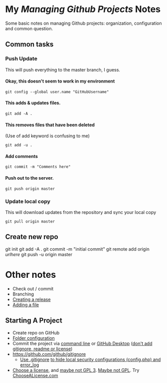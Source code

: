 # My *Managing Github Projects* Notes
Some basic notes on managing Github projects: organization, configuration and common question.

## Common tasks

### Push Update
This will push everything to the master branch, I guess.

#### Okay, this doesn't seem to work in my environment
```
git config --global user.name "GitHubUsername"
```

#### This adds & updates files.
```
git add -A .
```

#### This removes files that have been deleted
(Use of add keyword is confusing to me)
```
git add -u .
```

#### Add comments
```
git commit -m "Comments here"
```

#### Push out to the server.
```
git push origin master
```

### Update local copy
This will download updates from the repository and sync your local copy

```git pull origin master```


## Create new repo
git init
git add -A .
git commit -m "initial commit"
git remote add origin _urlhere_
git push -u origin master


# Other notes

* Check out / commit
* Branching
* [Creating a release](https://help.github.com/articles/creating-releases/)
* [Adding a file](https://help.github.com/articles/adding-a-file-to-a-repository-using-the-command-line/)

## Starting A Project
* Create repo on GitHub
* [Folder configuration](https://github.com/kriasoft/Folder-Structure-Conventions)
* Commit the project via [command line](https://help.github.com/articles/adding-an-existing-project-to-github-using-the-command-line/) or [GitHub Desktop](https://help.github.com/articles/adding-an-existing-project-to-github-using-the-command-line/) ([don't add gitignore, readme or license](https://help.github.com/articles/adding-an-existing-project-to-github-using-the-command-line/))
* https://github.com/github/gitignore
  * [Use .gitignore](https://git-scm.com/docs/gitignore) [to hide local security configurations (config.php) and error_log](https://stackoverflow.com/a/3319626)
* [Choose a license](https://help.github.com/articles/licensing-a-repository/), and [maybe not GPL 3](https://www.cnet.com/news/torvalds-no-gpl-3-for-linux/). [Maybe not GPL](http://lucumr.pocoo.org/2009/2/12/are-you-sure-you-want-to-use-gpl/). Try [ChooseALicense.com](https://choosealicense.com/)
